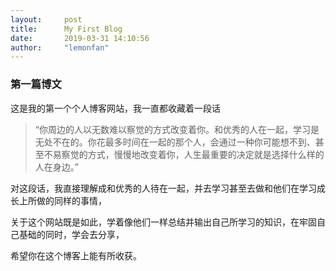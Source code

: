 ```yaml
---
layout:		post
title: 		My First Blog
date: 		2019-03-31 14:10:56
author:		"lemonfan"
---
```


### 第一篇博文
<!--more-->
这是我的第一个个人博客网站，我一直都收藏着一段话

> “你周边的人以无数难以察觉的方式改变着你。和优秀的人在一起，学习是无处不在的。你花最多时间在一起的那个人，会通过一种你可能想不到、甚至不易察觉的方式，慢慢地改变着你，人生最重要的决定就是选择什么样的人在身边。”

对这段话，我直接理解成和优秀的人待在一起，并去学习甚至去做和他们在学习成长上所做的同样的事情，

关于这个网站既是如此，学着像他们一样总结并输出自己所学习的知识，在牢固自己基础的同时，学会去分享，

希望你在这个博客上能有所收获。

